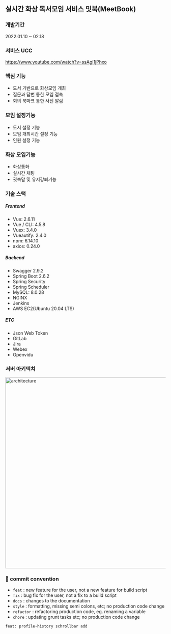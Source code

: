 
## 실시간 화상 독서모임 서비스 밋북(MeetBook)
### 개발기간
2022.01.10 ~ 02.18

### 서비스 UCC
https://www.youtube.com/watch?v=ssAgi1jPhxo

### 핵심 기능
- 도서 기반으로 화상모임 개최
- 질문과 답변 통한 모임 접속
- 회의 북마크 통한 사전 알림

### 모임 설정기능
- 도서 설정 기능
- 모임 개최시간 설정 기능
- 인원 설정 기능

### 화상 모임기능
- 화상통화
- 실시간 채팅
- 귓속말 및 유저강퇴기능

### 기술 스택
##### Frontend
- Vue: 2.6.11
- Vue / CLI: 4.5.8
- Vuex: 3.4.0
- Vueautify: 2.4.0
- npm: 6.14.10
- axios: 0.24.0

##### Backend
- Swagger 2.9.2
- Spring Boot 2.6.2
- Spring Security
- Spring Scheduler
- MySQL: 8.0.28
- NGINX
- Jenkins
- AWS EC2(Ubuntu 20.04 LTS)

##### ETC
- Json Web Token
- GitLab
- Jira
- Webex
- Openvidu

### 서버 아키텍쳐
<img width="600" alt="architecture" src="https://user-images.githubusercontent.com/78768769/156929937-71710193-5bb8-4fc5-9463-970664af0578.png">


### 🌈 commit convention

- `feat` : new feature for the user, not a new feature for build script
- `fix` : bug fix for the user, not a fix to a build script
- `docs` : changes to the documentation
- `style` : formatting, missing semi colons, etc; no production code change
- `refactor` : refactoring production code, eg. renaming a variable
- `chore` : updating grunt tasks etc; no production code change

```bash
feat: profile-history schrollbar add
```



